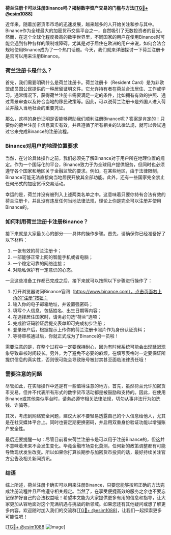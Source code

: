 **荷兰注册卡可以注册Binance吗？揭秘数字资产交易的门槛与方法[[TG💪+ @esim1088](https://t.me/s/esim1088)]**

近年来，随着加密货币市场的迅速发展，越来越多的人开始关注和参与其中。Binance作为全球最大的加密货币交易平台之一，自然吸引了无数投资者的目光。然而，在这个全球化程度极高的数字世界里，不同国家的用户在使用Binance时可能会遇到各种各样的限制或障碍。尤其是对于居住在欧洲的用户来说，如何合法合规地使用Binance成为了一个热门话题。今天，我们就来详细探讨一下荷兰注册卡是否可以用来注册Binance。

### 荷兰注册卡是什么？

首先，我们需要明确什么是荷兰注册卡。荷兰注册卡（Resident Card）是为非欧盟成员国公民提供的一种居留证明文件。它允许持有者在荷兰合法居住、工作或学习。通常情况下，获得荷兰注册卡需要满足一定的条件，比如拥有有效的护照、通过背景审查以及符合当地的移民政策等。因此，可以说荷兰注册卡是外国人进入荷兰并融入当地社会的重要凭证。

那么，这样的身份证明是否能够帮助我们顺利注册Binance呢？答案是肯定的！只要你的荷兰注册卡信息真实有效，并且遵循了所有相关的法律法规，就可以尝试通过它来完成Binance的注册流程。

### Binance对用户的地理位置要求

当然，在讨论具体操作之前，我们必须先了解Binance对于用户所在地理位置的规定。作为一个国际化的平台，Binance致力于为全球用户提供服务，但同时也必须遵守各个国家和地区关于金融监管的要求。例如，在某些地区，由于法律限制，Binance可能无法直接向当地居民开放其全部功能。此外，还有一些国家完全禁止任何形式的加密货币交易活动。

幸运的是，荷兰并没有被列入上述两类名单之中。这意味着只要你持有合法有效的荷兰注册卡，并且没有违反任何当地法律法规，理论上你是完全可以注册并使用Binance的。

### 如何利用荷兰注册卡注册Binance？

接下来就是大家最关心的部分——具体的操作步骤。首先，请确保你已经准备好了以下材料：

1. 一张有效的荷兰注册卡；
2. 一部能够正常上网的智能手机或者电脑；
3. 一个稳定可靠的网络连接；
4. 对隐私保护有一定意识的心态。

一旦这些准备工作都已完成之后，接下来就可以按照以下步骤进行操作了：

1. 打开浏览器访问Binance官网（https://www.binance.com），点击页面右上角的“注册”按钮；
2. 输入你的电子邮箱地址，并设置强密码；
3. 填写个人信息，包括姓名、出生日期等内容；
4. 在选择居住国家时，请务必勾选“荷兰”选项；
5. 完成验证码验证后提交表单即可完成初步注册；
6. 登录账户后，根据提示上传你的荷兰注册卡照片作为身份认证资料；
7. 等待审核通过后，你就正式成为了Binance的一员啦！

需要注意的是，在整个过程中一定要保持耐心，因为有时候系统可能会出现延迟现象导致审核时间较长。另外，为了避免不必要的麻烦，在填写表格时一定要保证所提供信息的真实性，否则很可能会导致账号被封禁甚至面临法律责任哦！

### 需要注意的问题

尽管如此，在实际操作中还是有一些值得注意的地方。首先，虽然荷兰允许加密货币交易，但并不代表所有形式的数字货币活动都是被鼓励和支持的。因此，在使用Binance或其他类似平台时，请务必遵守相关法律法规，切勿从事非法行为如洗钱、诈骗等。

其次，考虑到网络安全问题，建议大家不要轻易透露自己的个人信息给他人，尤其是在社交媒体平台上。同时也要定期更换密码，并启用双重身份验证功能以增强账户安全性。

最后还要提醒一句：尽管目前看来荷兰注册卡是可以用于注册Binance的，但这并不意味着未来不会发生变化。毕竟金融市场变化莫测，任何新的政策调整都有可能导致现状发生改变。所以如果你打算长期参与加密货币投资的话，最好持续关注官方公告及相关新闻资讯。

### 结语

综上所述，荷兰注册卡确实可以用来注册Binance，只要您能够按照正确的方法完成注册流程并且严格遵守相关规定。当然了，在享受便捷高效的服务之余也不要忘记保护好自己的合法权益哦！希望本文能为大家提供更多有用的信息和指导，让大家更加从容地面对这个充满机遇与挑战的新领域。如果您还有其他疑问或想了解更多内容，欢迎随时加入我们的交流群[[TG💪+ @esim1088](https://t.me/s/esim1088)]，让我们一起探索更多可能性吧！

[[TG💪+ @esim1088](https://t.me/s/esim1088) ![Image](https://i.postimg.cc/4NQfJmqS/Snipaste-2025-05-13-00-14-12.png)]